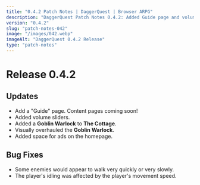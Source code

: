 ```yaml
---
title: "0.4.2 Patch Notes | DaggerQuest | Browser ARPG"
description: "DaggerQuest Patch Notes 0.4.2: Added Guide page and volume sliders."
version: "0.4.2"
slug: "patch-notes-042"
image: "/images/042.webp"
imageAlt: "DaggerQuest 0.4.2 Release"
type: "patch-notes"
---
```


# Release 0.4.2

## Updates

- Add a "Guide" page. Content pages coming soon!
- Added volume sliders.
- Added a **Goblin Warlock** to **The Cottage**.
- Visually overhauled the **Goblin Warlock**.
- Added space for ads on the homepage.

## Bug Fixes

- Some enemies would appear to walk very quickly or very slowly.
- The player's idling was affected by the player's movement speed.